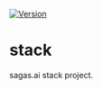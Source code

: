 [![Version](https://img.shields.io/pypi/v/sagas.svg)](https://pypi.python.org/pypi/sagas/)
# stack

sagas.ai stack project.
